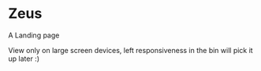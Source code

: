 # Zeus
A Landing page

View only on large screen devices, left responsiveness in the bin will pick it up later :)
